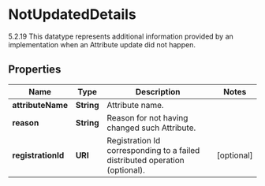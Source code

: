 

# NotUpdatedDetails

5.2.19 This datatype represents additional information provided by an implementation when an Attribute update did not happen. 

## Properties

| Name | Type | Description | Notes |
|------------ | ------------- | ------------- | -------------|
|**attributeName** | **String** | Attribute name.  |  |
|**reason** | **String** | Reason for not having changed such Attribute.  |  |
|**registrationId** | **URI** | Registration Id corresponding to a failed distributed operation (optional).  |  [optional] |



